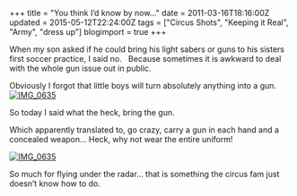 +++
title = "You think I’d know by now…"
date = 2011-03-16T18:16:00Z
updated = 2015-05-12T22:24:00Z
tags = ["Circus Shots", "Keeping it Real", "Army", "dress up"]
blogimport = true 
+++

When my son asked if he could bring his light sabers or guns to his sisters first soccer practice, I said no.&#160;&#160; Because sometimes it is awkward to deal with the whole gun issue out in public.

Obviously I forgot that little boys will turn absolutely anything into a gun.[![IMG_0635](https://latc.s3.amazonaws.com/wp-content/uploads/2011/03/IMG_0612.jpg "IMG_0635")](https://latc.s3.amazonaws.com/wp-content/uploads/2011/03/IMG_0612.jpg)

So today I said what the heck, bring the gun.&#160;&#160; 

Which apparently translated to, go crazy, carry a gun in each hand and a concealed weapon… Heck, why not wear the entire uniform!

[![IMG_0635](https://latc.s3.amazonaws.com/wp-content/uploads/2011/03/IMG_0635.jpg "IMG_0635")](https://latc.s3.amazonaws.com/wp-content/uploads/2011/03/IMG_0635.jpg)

So much for flying under the radar… that is something the circus fam just doesn’t know how to do.
